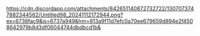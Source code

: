https://cdn.discordapp.com/attachments/842651140872732722/1307073747882344562/Untitled98_20241112172944.png?ex=6738fac9&is=6737a949&hm=813a9f11d7efc0a70ee679659d894e2f4508642979b8d3df06044744dbdbcd1b&
